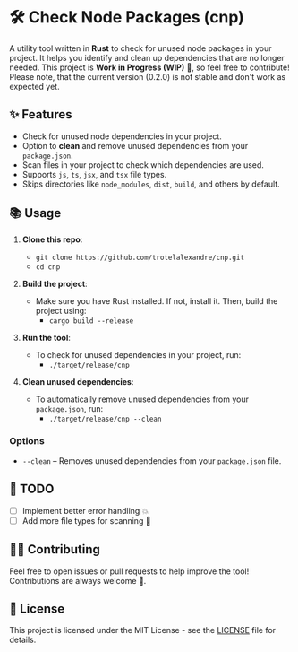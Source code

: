 # 🛠️ **Check Node Packages (cnp)**

A utility tool written in **Rust** to check for unused node packages in your project. It helps you identify and clean up dependencies that are no longer needed.
This project is **Work in Progress (WIP)** 🚧, so feel free to contribute!
Please note, that the current version (0.2.0) is not stable and don't work as expected yet.

## ✨ Features
- Check for unused node dependencies in your project.
- Option to **clean** and remove unused dependencies from your `package.json`.
- Scan files in your project to check which dependencies are used.
- Supports `js`, `ts`, `jsx`, and `tsx` file types.
- Skips directories like `node_modules`, `dist`, `build`, and others by default.

## 📚 Usage

1. **Clone this repo**:
    - `git clone https://github.com/trotelalexandre/cnp.git`
    - `cd cnp`

2. **Build the project**:
    - Make sure you have Rust installed. If not, install it. Then, build the project using:
      - `cargo build --release`

3. **Run the tool**:
    - To check for unused dependencies in your project, run:
      - `./target/release/cnp`

4. **Clean unused dependencies**:
    - To automatically remove unused dependencies from your `package.json`, run:
      - `./target/release/cnp --clean`

### Options

- `--clean` – Removes unused dependencies from your `package.json` file.

## 📝 TODO

- [ ] Implement better error handling 💥
- [ ] Add more file types for scanning 📝

## 🧑‍💻 Contributing

Feel free to open issues or pull requests to help improve the tool! Contributions are always welcome 🌟.

## 📜 License

This project is licensed under the MIT License - see the [LICENSE](LICENSE) file for details.
